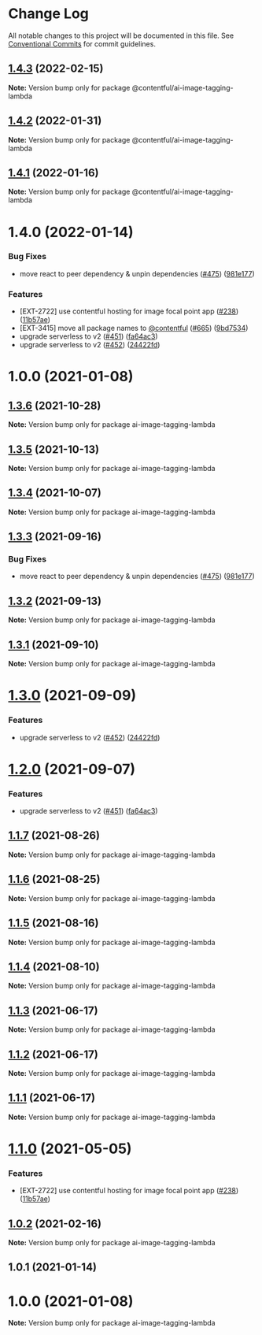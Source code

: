 # Change Log

All notable changes to this project will be documented in this file.
See [Conventional Commits](https://conventionalcommits.org) for commit guidelines.

## [1.4.3](https://github.com/contentful/apps/compare/@contentful/ai-image-tagging-lambda@1.4.2...@contentful/ai-image-tagging-lambda@1.4.3) (2022-02-15)

**Note:** Version bump only for package @contentful/ai-image-tagging-lambda





## [1.4.2](https://github.com/contentful/apps/compare/@contentful/ai-image-tagging-lambda@1.4.1...@contentful/ai-image-tagging-lambda@1.4.2) (2022-01-31)

**Note:** Version bump only for package @contentful/ai-image-tagging-lambda





## [1.4.1](https://github.com/contentful/apps/compare/@contentful/ai-image-tagging-lambda@1.4.0...@contentful/ai-image-tagging-lambda@1.4.1) (2022-01-16)

**Note:** Version bump only for package @contentful/ai-image-tagging-lambda





# 1.4.0 (2022-01-14)


### Bug Fixes

* move react to peer dependency & unpin dependencies ([#475](https://github.com/contentful/apps/issues/475)) ([981e177](https://github.com/contentful/apps/commit/981e177092fafdcce211822277d3ee0dad7ae689))


### Features

* [EXT-2722] use contentful hosting for image focal point app ([#238](https://github.com/contentful/apps/issues/238)) ([11b57ae](https://github.com/contentful/apps/commit/11b57ae3e4fb5dd376544d89056430b71883517c))
* [EXT-3415] move all package names to [@contentful](https://github.com/contentful) ([#665](https://github.com/contentful/apps/issues/665)) ([9bd7534](https://github.com/contentful/apps/commit/9bd75340860e59f25b4eed900a832a482508f603))
* upgrade serverless to v2 ([#451](https://github.com/contentful/apps/issues/451)) ([fa64ac3](https://github.com/contentful/apps/commit/fa64ac34e9a884230bd6f1c71adcb2fdbb778dc8))
* upgrade serverless to v2 ([#452](https://github.com/contentful/apps/issues/452)) ([24422fd](https://github.com/contentful/apps/commit/24422fd543f765db0167b2b98c61a02d72809008))



# 1.0.0 (2021-01-08)





## [1.3.6](https://github.com/contentful/apps/compare/ai-image-tagging-lambda@1.3.5...ai-image-tagging-lambda@1.3.6) (2021-10-28)

**Note:** Version bump only for package ai-image-tagging-lambda





## [1.3.5](https://github.com/contentful/apps/compare/ai-image-tagging-lambda@1.3.4...ai-image-tagging-lambda@1.3.5) (2021-10-13)

**Note:** Version bump only for package ai-image-tagging-lambda





## [1.3.4](https://github.com/contentful/apps/compare/ai-image-tagging-lambda@1.3.3...ai-image-tagging-lambda@1.3.4) (2021-10-07)

**Note:** Version bump only for package ai-image-tagging-lambda





## [1.3.3](https://github.com/contentful/apps/compare/ai-image-tagging-lambda@1.3.2...ai-image-tagging-lambda@1.3.3) (2021-09-16)


### Bug Fixes

* move react to peer dependency & unpin dependencies ([#475](https://github.com/contentful/apps/issues/475)) ([981e177](https://github.com/contentful/apps/commit/981e177092fafdcce211822277d3ee0dad7ae689))





## [1.3.2](https://github.com/contentful/apps/compare/ai-image-tagging-lambda@1.3.1...ai-image-tagging-lambda@1.3.2) (2021-09-13)

**Note:** Version bump only for package ai-image-tagging-lambda





## [1.3.1](https://github.com/contentful/apps/compare/ai-image-tagging-lambda@1.3.0...ai-image-tagging-lambda@1.3.1) (2021-09-10)

**Note:** Version bump only for package ai-image-tagging-lambda





# [1.3.0](https://github.com/contentful/apps/compare/ai-image-tagging-lambda@1.2.0...ai-image-tagging-lambda@1.3.0) (2021-09-09)


### Features

* upgrade serverless to v2 ([#452](https://github.com/contentful/apps/issues/452)) ([24422fd](https://github.com/contentful/apps/commit/24422fd543f765db0167b2b98c61a02d72809008))





# [1.2.0](https://github.com/contentful/apps/compare/ai-image-tagging-lambda@1.1.7...ai-image-tagging-lambda@1.2.0) (2021-09-07)


### Features

* upgrade serverless to v2 ([#451](https://github.com/contentful/apps/issues/451)) ([fa64ac3](https://github.com/contentful/apps/commit/fa64ac34e9a884230bd6f1c71adcb2fdbb778dc8))





## [1.1.7](https://github.com/contentful/apps/compare/ai-image-tagging-lambda@1.1.6...ai-image-tagging-lambda@1.1.7) (2021-08-26)

**Note:** Version bump only for package ai-image-tagging-lambda





## [1.1.6](https://github.com/contentful/apps/compare/ai-image-tagging-lambda@1.1.5...ai-image-tagging-lambda@1.1.6) (2021-08-25)

**Note:** Version bump only for package ai-image-tagging-lambda





## [1.1.5](https://github.com/contentful/apps/compare/ai-image-tagging-lambda@1.1.4...ai-image-tagging-lambda@1.1.5) (2021-08-16)

**Note:** Version bump only for package ai-image-tagging-lambda





## [1.1.4](https://github.com/contentful/apps/compare/ai-image-tagging-lambda@1.1.3...ai-image-tagging-lambda@1.1.4) (2021-08-10)

**Note:** Version bump only for package ai-image-tagging-lambda





## [1.1.3](https://github.com/contentful/apps/compare/ai-image-tagging-lambda@1.1.2...ai-image-tagging-lambda@1.1.3) (2021-06-17)

**Note:** Version bump only for package ai-image-tagging-lambda





## [1.1.2](https://github.com/contentful/apps/compare/ai-image-tagging-lambda@1.1.1...ai-image-tagging-lambda@1.1.2) (2021-06-17)

**Note:** Version bump only for package ai-image-tagging-lambda





## [1.1.1](https://github.com/contentful/apps/compare/ai-image-tagging-lambda@1.1.0...ai-image-tagging-lambda@1.1.1) (2021-06-17)

**Note:** Version bump only for package ai-image-tagging-lambda





# [1.1.0](https://github.com/contentful/apps/compare/ai-image-tagging-lambda@1.0.2...ai-image-tagging-lambda@1.1.0) (2021-05-05)


### Features

* [EXT-2722] use contentful hosting for image focal point app ([#238](https://github.com/contentful/apps/issues/238)) ([11b57ae](https://github.com/contentful/apps/commit/11b57ae3e4fb5dd376544d89056430b71883517c))





## [1.0.2](https://github.com/contentful/apps/compare/ai-image-tagging-lambda@1.0.1...ai-image-tagging-lambda@1.0.2) (2021-02-16)

**Note:** Version bump only for package ai-image-tagging-lambda





## 1.0.1 (2021-01-14)



# 1.0.0 (2021-01-08)

**Note:** Version bump only for package ai-image-tagging-lambda
